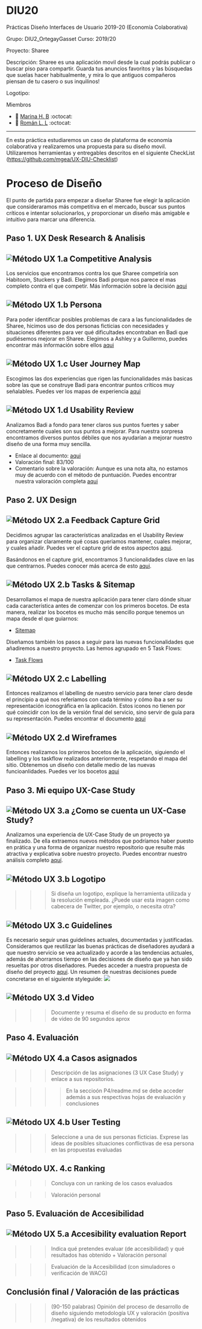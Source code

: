 # DIU20
Prácticas Diseño Interfaces de Usuario 2019-20 (Economía Colaborativa) 

Grupo: DIU2_OrtegayGasset  Curso: 2019/20 

Proyecto: Sharee

Descripción: Sharee es una aplicación movil desde la cual podrás publicar o buscar piso para compartir. Guarda tus anuncios favoritos y las búsquedas que suelas hacer habitualmente, y mira lo que antiguos compañeros piensan de tu casero o sus inquilinos!

Logotipo: 

Miembros
 * :woman:  [Marina H. B](http://github.com/marinahbau/DIU20)    :octocat:     
 * :boy:  [ Román L. L](http://github.com/romanlarrosa/DIU20)    :octocat:

----- 

En esta práctica estudiaremos un caso de plataforma de economía colaborativa y realizaremos una propuesta para su diseño movil. Utilizaremos herramientas y entregables descritos en el siguiente CheckList (https://github.com/mgea/UX-DIU-Checklist) 


# Proceso de Diseño 

El punto de partida para empezar a diseñar Sharee fue elegir la aplicación que consideraramos más competitiva en el mercado, buscar sus puntos críticos e intentar solucionarlos, y proporcionar un diseño más amigable e intuitivo para marcar una diferencia.

## Paso 1. UX Desk Research & Analisis 

![Método UX](img/Competitive.png) 1.a Competitive Analysis
-----

Los servicios que encontramos contra los que Sharee competiría son Habitoom, Stuckers y Badi. Elegimos Badi porque nos parece el mas completo contra el que competir.
Más información sobre la decisión [aqui](https://github.com/romanlarrosa/DIU20/tree/master/P1#desk-research-an%C3%A1lisis-competencia)

![Método UX](img/Persona.png) 1.b Persona
-----

Para poder identificar posibles problemas de cara a las funcionalidades de Sharee, hicimos uso de dos personas ficticias con necesidades y situaciones diferentes para ver qué dificultades encontraban en Badi que pudiésemos mejorar en Sharee. Elegimos a Ashley y a Guillermo, puedes encontrar más información sobre ellos [aqui](https://github.com/romanlarrosa/DIU20/tree/master/P1#2-personas)

![Método UX](img/JourneyMap.png) 1.c User Journey Map
----

Escogimos las dos experiencias que rigen las funcionalidades más basicas sobre las que se construye Badi para encontrar puntos críticos muy señalables. Puedes ver los mapas de experiencia [aqui](https://github.com/romanlarrosa/DIU20/tree/master/P1#2-user-journey-map---1-por-persona)

![Método UX](img/usabilityReview.png) 1.d Usability Review
----
Analizamos Badi a fondo para tener claros sus puntos fuertes y saber concretamente cuales son sus puntos a mejorar. Para nuestra sorpresa encontramos diversos puntos débiles que nos ayudarían a mejorar nuestro diseño de una forma muy sencilla.

- Enlace al documento: [aqui](https://github.com/romanlarrosa/DIU20/blob/master/P1/Usability%20Review/Usability-review-template.pdf)
- Valoración final: 83/100
- Comentario sobre la valoración: Aunque es una nota alta, no estamos muy de acuerdo con el método de puntuación. Puedes encontrar nuestra valoración completa [aqui](https://github.com/romanlarrosa/DIU20/tree/master/P1#revisi%C3%B3n-de-usabilidad)


## Paso 2. UX Design  

![Método UX](img/feedback-capture-grid.png) 2.a Feedback Capture Grid
----

Decidimos agrupar las características analizadas en el Usability Review para organizar claramente qué cosas queriamos mantener, cuales mejorar, y cuales añadir. Puedes ver el capture grid de estos aspectos [aqui](https://github.com/romanlarrosa/DIU20/tree/master/P2#malla-receptora-de-informaci%C3%B3n).

Basándonos en el capture grid, encontramos 3 funcionalidades clave en las que centrarnos. Puedes conocer más acerca de esto [aqui](https://github.com/romanlarrosa/DIU20/tree/master/P2#malla-receptora-de-informaci%C3%B3n).

![Método UX](img/Sitemap.png) 2.b Tasks & Sitemap 
-----

Desarrollamos el mapa de nuestra aplicación para tener claro dónde situar cada característica antes de comenzar con los primeros bocetos. De esta manera, realizar los bocetos es mucho más sencillo porque tenemos un mapa desde el que guiarnos:
- [Sitemap](https://github.com/romanlarrosa/DIU20/blob/master/P2/img/Sitemap.png)

Diseñamos también los pasos a seguir para las nuevas funcionalidades que añadiremos a nuestro proyecto. Las hemos agrupado en 5 Task Flows:
- [Task Flows](https://github.com/romanlarrosa/DIU20/tree/master/P2#sitemap--task-flow)


![Método UX](img/labelling.png) 2.c Labelling 
----

Entonces realizamos el labelling de nuestro servicio para tener claro desde el principio a qué nos referíamos con cada término y cómo iba a ser su representación iconográfica en la aplicación. Estos iconos no tienen por qué coincidir con los de la versión final del servicio, sino servir de guía para su representación. Puedes encontrar el documento [aqui](https://github.com/romanlarrosa/DIU20/tree/master/P2/doc/labelling.pdf)
  



![Método UX](img/Wireframes.png) 2.d Wireframes
-----

Entonces realizamos los primeros bocetos de la aplicación, siguiendo el labelling y los taskflow realizados anteriormente, respetando el mapa del sitio. Obtenemos un diseño con detalle medio de las nuevas funcioanlidades. Puedes ver los bocetos [aqui](https://github.com/romanlarrosa/DIU20/tree/master/P2#wireframe--user-flow)


## Paso 3. Mi equipo UX-Case Study 


![Método UX](img/moodboard.png) 3.a ¿Como se cuenta un UX-Case Study?
-----

Analizamos una experiencia de UX-Case Study de un proyecto ya finalizado. De ella extraemos nuevos métodos que podríamos haber puesto en prática y una forma de organizar nuestro repositorio que resulte más atractiva y explicativa sobre nuestro proyecto. Puedes encontrar nuestro análisis completo [aquí](https://github.com/romanlarrosa/DIU20/tree/master/P3#1-an%C3%A1lisis-de-musemap).

![Método UX](img/landing-page.png)  3.b Logotipo
----

>>> Si diseña un logotipo, explique la herramienta utilizada y la resolución empleada. ¿Puede usar esta imagen como cabecera de Twitter, por ejemplo, o necesita otra?

![Método UX](img/guidelines.png) 3.c Guidelines
----

Es necesario seguir unas guidelines actuales, documentadas y justificadas. Consideramos que reutilizar las buenas prácticas de diseñadores ayudará a que nuestro servicio se vea actualizado y acorde a las tendencias actuales, además de ahorrarnos tiempo en las decisiones de diseño que ya han sido resueltas por otros diseñadores. Puedes acceder a nuestra propuesta de diseño del proyecto [aquí](https://github.com/romanlarrosa/DIU20/tree/master/P3#2-patrones-de-dise%C3%B1o-y-guidelines). Un resumen de nuestras decisiones puede concretarse en el siguiente styleguide:
![]((P3/img/DISENO.svg))

![Método UX](img/mockup.png)  3.d Video
----

>>> Documente y resuma el diseño de su producto en forma de video de 90 segundos aprox


## Paso 4. Evaluación 


![Método UX](img/ABtesting.png) 4.a Casos asignados
----


>>> Descripción de las asignaciones (3 UX Case Study) y enlace a  sus repositorios.

>>>> En la seccioón P4/readme.md se debe acceder además a sus respectivas hojas de evaluación y conclusiones 


![Método UX](img/usability-testing.png) 4.b User Testing
----

>>> Seleccione a una de sus personas ficticias. Exprese las ideas de posibles situaciones conflictivas de esa persona en las propuestas evaluadas


![Método UX](img/Survey.png). 4.c Ranking 
----

>>> Concluya con un ranking de los casos evaluados 

>>> Valoración personal 


## Paso 5. Evaluación de Accesibilidad  


![Método UX](img/Accesibility.png)  5.a Accesibility evaluation Report
----

>>> Indica qué pretendes evaluar (de accesibilidad) y qué resultados has obtenido + Valoración personal

>>> Evaluación de la Accesibilidad (con simuladores o verificación de WACG) 



## Conclusión final / Valoración de las prácticas


>>> (90-150 palabras) Opinión del proceso de desarrollo de diseño siguiendo metodología UX y valoración (positiva /negativa) de los resultados obtenidos  
